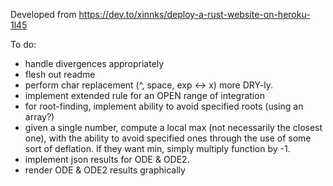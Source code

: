 Developed from https://dev.to/xinnks/deploy-a-rust-website-on-heroku-1l45

To do:

- handle divergences appropriately
- flesh out readme
- perform char replacement (^, space, exp <-> x) more DRY-ly.
- implement extended rule for an OPEN range of integration
- for root-finding, implement ability to avoid specified roots (using an array?)
- given a single number, compute a local max (not necessarily the closest one), with the ability to avoid specified ones through the use of some sort of deflation.  If they want min, simply multiply function by -1.
- implement json results for ODE & ODE2.
- render ODE & ODE2 results graphically
